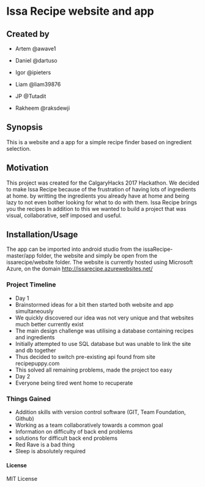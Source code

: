 # Issa Recipe website and app

## Created by

* Artem @awave1

* Daniel @dartuso

* Igor @ipieters

* Liam @liam39876

* JP @Tutadit

* Rakheem @raksdewji



## Synopsis

This is a website and a app for a simple recipe finder based on ingredient selection.

## Motivation

This project was created for the CalgaryHacks 2017 Hackathon.
We decided to make Issa Recipe because of the frustration of having lots of ingredients at home. 
by writting the ingredients you already have at home and being lazy to not even bother looking for what to do with them. Issa Recipe brings you the recipes
In addition to this we wanted to build a project that was visual, collaborative, self imposed and useful.


## Installation/Usage

The app can be imported into android studio from the issaRecipe-master/app folder, the website and simply be open from the issarecipe/website folder.
The website is currently hosted using Microsoft Azure, on the domain http://issarecipe.azurewebsites.net/


### Project Timeline

* Day 1
* Brainstormed ideas for a bit then started both website and app simultaneously
* We quickly discovered our idea was not very unique and that websites much better currently exist
* The main design challenge was utilising a database containing recipes and ingredients
* Initially attempted to use SQL database but was unable to link the site and db together
* Thus decided to switch pre-existing api found from site recipepuppy.com
* This solved all remaining problems, made the project too easy
* Day 2
* Everyone being tired went home to recuperate


### Things Gained

* Addition skills with version control software (GIT, Team Foundation, Github)
* Working as a team collaboratively towards a common goal
* Information on difficulty of back end problems 
* solutions for difficult back end problems
* Red Rave is a bad thing
* Sleep is absolutely required

#### License

MIT License
